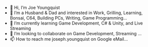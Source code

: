 - 👋 Hi, I’m Joe Youngquist
- 👀 I’m a Husband & Dad and interested in Work, Grilling, Learning, Bonsai, C64, Building PCs, Writing, Game Programming...
- 🌱 I’m currently learning Game Development, C# & Unity, and Live Streaming
- 💞️ I’m looking to collaborate on Game Development, Streaming ...
- 📫 How to reach me joseph.youngquist on Google eMail...

<!---
Joseph-Youngquist/Joseph-Youngquist is a ✨ special ✨ repository because its `README.md` (this file) appears on your GitHub profile.
You can click the Preview link to take a look at your changes.
--->
